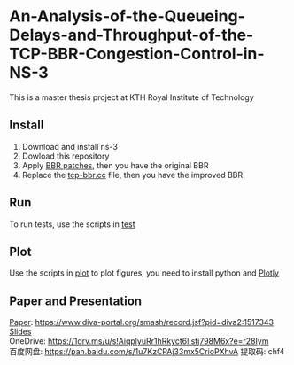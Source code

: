 # An-Analysis-of-the-Queueing-Delays-and-Throughput-of-the-TCP-BBR-Congestion-Control-in-NS-3
This is a master thesis project at KTH Royal Institute of Technology 
## Install
1. Download and install ns-3
2. Dowload this repository
3. Apply [BBR patches](/bbr-master/patch), then you have the original BBR
4. Replace the [tcp-bbr.cc](/tcp-bbr.cc) file, then you have the improved BBR
## Run
To run tests, use the scripts in [test](/tests)
##  Plot
Use the scripts in [plot](/plot) to plot figures, you need to install python and [Plotly](https://plotly.com/)
## Paper and Presentation
[Paper](/An-Analysis-of-the-Queueing-Delays-and-Throughput-of-the-TCP-BBR-Congestion-Control-in-NS-3.pdf): https://www.diva-portal.org/smash/record.jsf?pid=diva2:1517343 <br/>
[Slides](/Presentation.pptx) <br/>
OneDrive: https://1drv.ms/u/s!AiqplyuRr1hRkyct6lIstj798M6x?e=r28Iym <br/>
百度网盘: https://pan.baidu.com/s/1u7KzCPAj33mx5CrioPXhvA 提取码: chf4
